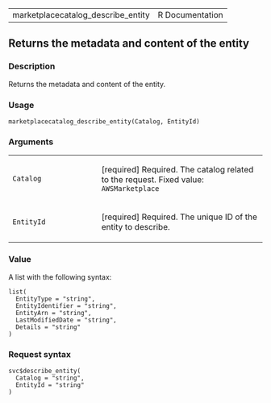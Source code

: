 <table style="width: 100%;">
<tbody>
<tr class="odd">
<td>marketplacecatalog_describe_entity</td>
<td style="text-align: right;">R Documentation</td>
</tr>
</tbody>
</table>

## Returns the metadata and content of the entity

### Description

Returns the metadata and content of the entity.

### Usage

    marketplacecatalog_describe_entity(Catalog, EntityId)

### Arguments

<table>
<colgroup>
<col style="width: 35%" />
<col style="width: 65%" />
</colgroup>
<tbody>
<tr class="odd">
<td><code
id="marketplacecatalog_describe_entity_:_Catalog">Catalog</code></td>
<td><p>[required] Required. The catalog related to the request. Fixed
value: <code>AWSMarketplace</code></p></td>
</tr>
<tr class="even">
<td><code
id="marketplacecatalog_describe_entity_:_EntityId">EntityId</code></td>
<td><p>[required] Required. The unique ID of the entity to
describe.</p></td>
</tr>
</tbody>
</table>

### Value

A list with the following syntax:

    list(
      EntityType = "string",
      EntityIdentifier = "string",
      EntityArn = "string",
      LastModifiedDate = "string",
      Details = "string"
    )

### Request syntax

    svc$describe_entity(
      Catalog = "string",
      EntityId = "string"
    )
